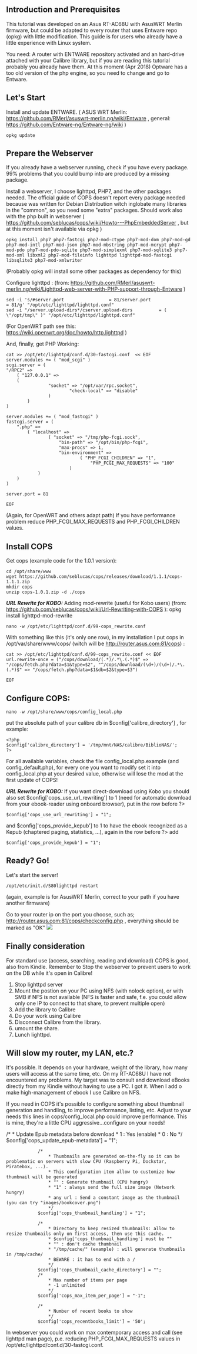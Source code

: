 ## Introduction and Prerequisites
This tutorial was developed on an Asus RT-AC68U with AsusWRT Merlin firmware, but could be adapted to every router that uses Entware repo (opkg) with little modification.
This guide is for users who already have a little experience with Linux system.

You need: A router with ENTWARE repository activated and an hard-drive attached with your Calibre library, but if you are reading this tutorial probably you already have them.
At this moment (Apr 2018) Optware has a too old version of the php engine, so you need to change and go to Entware.

## Let's Start
Install and update ENTWARE. ( ASUS WRT Merlin: https://github.com/RMerl/asuswrt-merlin.ng/wiki/Entware , general: https://github.com/Entware-ng/Entware-ng/wiki )

`opkg update`

## Prepare the Webserver
If you already have a webserver running, check if you have every package. 99% problems that you could bump into are produced by a missing package.

Install a webserver, I choose lighttpd, PHP7, and the other packages needed. The official guide of COPS doesn't report every package needed because was written for Debian Distribution witch inglobate many libraries in the "common", so you need some "extra" packages. 
Should work also with the php built in webserver ( https://github.com/seblucas/cops/wiki/Howto---PhpEmbeddedServer , but at this moment isn't available via opkg )

	opkg install php7 php7-fastcgi php7-mod-ctype php7-mod-dom php7-mod-gd php7-mod-intl php7-mod-json php7-mod-mbstring php7-mod-mcrypt php7-mod-pdo php7-mod-pdo-sqlite php7-mod-simplexml php7-mod-sqlite3 php7-mod-xml libxml2 php7-mod-fileinfo lighttpd lighttpd-mod-fastcgi libsqlite3 php7-mod-xmlwriter

(Probably opkg will install some other packages as dependency for this)


Configure lighttpd : (from: https://github.com/RMerl/asuswrt-merlin.ng/wiki/Lighttpd-web-server-with-PHP-support-through-Entware )


	sed -i 's/#server.port                 = 81/server.port                 = 81/g' "/opt/etc/lighttpd/lighttpd.conf"
	sed -i "/server.upload-dirs*/cserver.upload-dirs          = ( \"/opt/tmp\" )" "/opt/etc/lighttpd/lighttpd.conf"

(For OpenWRT path see this: https://wiki.openwrt.org/doc/howto/http.lighttpd )

And, finally, get PHP Working:



	cat >> /opt/etc/lighttpd/conf.d/30-fastcgi.conf  << EOF
	server.modules += ( "mod_scgi" )
	scgi.server = (
	"/RPC2" =>
		( "127.0.0.1" =>
		(
					"socket" => "/opt/var/rpc.socket",
							"check-local" => "disable"
					)
			)
	)

	server.modules += ( "mod_fastcgi" )
	fastcgi.server = (
		".php" =>
			( "localhost" =>
					( "socket" => "/tmp/php-fcgi.sock",
						"bin-path" => "/opt/bin/php-fcgi",
						"max-procs" => 1,
						"bin-environment" =>
								( "PHP_FCGI_CHILDREN" => "1",
									"PHP_FCGI_MAX_REQUESTS" => "100"
							)
				)
		)
	)

	server.port = 81

	EOF


(Again, for OpenWRT and others adapt path)
If you have performance problem reduce PHP_FCGI_MAX_REQUESTS and PHP_FCGI_CHILDREN values.  

## Install COPS

Get cops (example code for the 1.0.1 version):

	cd /opt/share/www
	wget https://github.com/seblucas/cops/releases/download/1.1.1/cops-1.1.1.zip
	mkdir cops
	unzip cops-1.0.1.zip -d ./cops

**_URL Rewrite for KOBO:_**
Adding mod-rewrite (useful for Kobo users) (from: https://github.com/seblucas/cops/wiki/Url-Rewriting-with-COPS ):
	opkg install lighttpd-mod-rewrite

	nano -w /opt/etc/lighttpd/conf.d/99-cops_rewrite.conf

With something like this (it's only one row), in my installation I put cops in /opt/var/share/www/cops/ (witch will be http://router.asus.com:81/cops) :

	cat >> /opt/etc/lighttpd/conf.d/99-cops_rewrite.conf << EOF
	url.rewrite-once = ("/cops/download/(.*)/.*\.(.*)$" => "/cops/fetch.php?data=$1&type=$2", "^/cops/download/(\d+)/(\d+)/.*\.(.*)$" => "/cops/fetch.php?data=$1&db=$2&type=$3")
	
	EOF

## Configure COPS:

	nano -w /opt/share/www/cops/config_local.php

put the absolute path of your calibre db in $config['calibre_directory'] , for example:


	<?php
	$config['calibre_directory'] = '/tmp/mnt/NAS/calibre/BiblioNAS/';
	?>


For all available variables, check the file config_local.php.example (and config_default.php), for every one you want to modify set it into config_local.php at your desired value, otherwise will lose the mod at the first update of COPS!

**_URL Rewrite for KOBO:_**
If you want direct-download using Kobo you should also set $config['cops_use_url_rewriting'] to 1 (need for automatic download from your ebook-reader using onboard browser), put in the row before ?>

`$config['cops_use_url_rewriting'] = "1";`

and $config['cops_provide_kepub'] to 1 to have the ebook recognized as a Kepub (chaptered paging, statistics, ...), again in the row before ?> add 

`$config['cops_provide_kepub'] = "1";`

## Ready? Go!
Let's start the server!

	/opt/etc/init.d/S80lighttpd restart

(again, example is for AsusWRT Merlin, correct to your path if you have another firmware)

Go to your router ip on the port you choose, such as; http://router.asus.com:81/cops/checkconfig.php , everything should be marked as "OK"
![](https://www.snbforums.com/attachments/cops-ok-png.11428/)

## Finally consideration
For standard use (access, searching, reading and download) COPS is good, also from Kindle.
Remember to Stop the webserver to prevent users to work on the DB while it's open in Calibre!
1) Stop lighttpd server
2) Mount the postion on your PC using NFS (with nolock option), or with SMB if NFS is not available (NFS is faster and safe, f.e. you could allow only one IP to connect to that share, to prevent multiple open)
3) Add the library to Calibre
4) Do your work using Calibre
5) Disconnect Calibre from the library.
6) umount the share.
6) Lunch lighttpd.

## Will slow my router, my LAN, etc.?
It's possible. It depends on your hardware, weight of the library, how many users will access at the same time, etc. 
On my RT-AC68U I have not encountered any problems.
My target was to consult and download eBooks directly from my Kindle without having to use a PC. I got it. When I add o make high-management of ebook I use Calibre on NFS.

If you need in COPS it's possible to configure something about thumbnail generation and handling, to improve performance, listing, etc. 
Adjust to your needs this lines in cops/config_local.php could improve performance. This is mine, they're a little CPU aggressive...configure on your needs!

   /*
					* Update Epub metadata before download
					* 1 : Yes (enable)
					* 0 : No
					*/
				$config['cops_update_epub-metadata'] = "1";

				/*
					* Thumbnails are generated on-the-fly so it can be problematic on servers with slow CPU (Raspberry Pi, Dockstar, Piratebox, ...).
					* This configuration item allow to customize how thumbnail will be generated
					* "" : Generate thumbnail (CPU hungry)
					* "1" : always send the full size image (Network hungry)
					* any url : Send a constant image as the thumbnail (you can try "images/bookcover.png")
					*/
				$config['cops_thumbnail_handling'] = "1";

				/*
					* Directory to keep resized thumbnails: allow to resize thumbnails only on first access, then use this cache.
					* $config['cops_thumbnail_handling'] must be ""
					* "" : don't cache thumbnail
					* "/tmp/cache/" (example) : will generate thumbnails in /tmp/cache/
					* BEWARE : it has to end with a /
					*/
				$config['cops_thumbnail_cache_directory'] = "";
				/*
					* Max number of items per page
					* -1 unlimited
					*/
				$config['cops_max_item_per_page'] = "-1";

				/*
					* Number of recent books to show
					*/
				$config['cops_recentbooks_limit'] = '50';


In webserver you could work on max contemporary access and call (see lighttpd man page), p.e. reducing PHP_FCGI_MAX_REQUESTS values in /opt/etc/lighttpd/conf.d/30-fastcgi.conf.